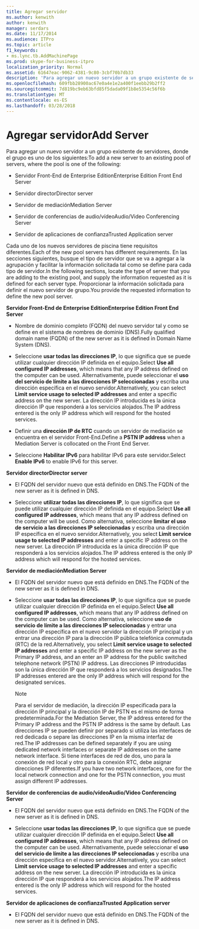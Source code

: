 ```yaml
---
title: Agregar servidor
ms.author: kenwith
author: kenwith
manager: serdars
ms.date: 11/17/2014
ms.audience: ITPro
ms.topic: article
f1_keywords:
- ms.lync.tb.AddMachinePage
ms.prod: skype-for-business-itpro
localization_priority: Normal
ms.assetid: 61647eac-9062-4381-9c80-3cbf70b7db33
description: 'Para agregar un nuevo servidor a un grupo existente de servidores, donde el grupo es uno de los siguientes:'
ms.openlocfilehash: 609fbb28900ac67e0a4e1e2a400f1eebb29b2ff2
ms.sourcegitcommit: 7d819bc9eb63bfd85f5dada09f1b8e5354c56f6b
ms.translationtype: MT
ms.contentlocale: es-ES
ms.lasthandoff: 03/28/2018
---
```

# <a name="add-server"></a><span data-ttu-id="c62d3-103">Agregar servidor</span><span class="sxs-lookup"><span data-stu-id="c62d3-103">Add Server</span></span>
 
<span data-ttu-id="c62d3-104">Para agregar un nuevo servidor a un grupo existente de servidores, donde el grupo es uno de los siguientes:</span><span class="sxs-lookup"><span data-stu-id="c62d3-104">To add a new server to an existing pool of servers, where the pool is one of the following:</span></span>
  
- <span data-ttu-id="c62d3-105">Servidor Front-End de Enterprise Edition</span><span class="sxs-lookup"><span data-stu-id="c62d3-105">Enterprise Edition Front End Server</span></span>
    
- <span data-ttu-id="c62d3-106">Servidor director</span><span class="sxs-lookup"><span data-stu-id="c62d3-106">Director server</span></span>
    
- <span data-ttu-id="c62d3-107">Servidor de mediación</span><span class="sxs-lookup"><span data-stu-id="c62d3-107">Mediation Server</span></span>
    
- <span data-ttu-id="c62d3-108">Servidor de conferencias de audio/vídeo</span><span class="sxs-lookup"><span data-stu-id="c62d3-108">Audio/Video Conferencing Server</span></span>
    
- <span data-ttu-id="c62d3-109">Servidor de aplicaciones de confianza</span><span class="sxs-lookup"><span data-stu-id="c62d3-109">Trusted Application server</span></span>
    
<span data-ttu-id="c62d3-110">Cada uno de los nuevos servidores de piscina tiene requisitos diferentes.</span><span class="sxs-lookup"><span data-stu-id="c62d3-110">Each of the new pool servers has different requirements.</span></span> <span data-ttu-id="c62d3-111">En las secciones siguientes, busque el tipo de servidor que se va a agregar a la agrupación y facilitar la información solicitada tal como se define para cada tipo de servidor.</span><span class="sxs-lookup"><span data-stu-id="c62d3-111">In the following sections, locate the type of server that you are adding to the existing pool, and supply the information requested as it is defined for each server type.</span></span> <span data-ttu-id="c62d3-112">Proporcionar la información solicitada para definir el nuevo servidor de grupo.</span><span class="sxs-lookup"><span data-stu-id="c62d3-112">You provide the requested information to define the new pool server.</span></span>
  
 <span data-ttu-id="c62d3-113">**Servidor Front-End de Enterprise Edition**</span><span class="sxs-lookup"><span data-stu-id="c62d3-113">**Enterprise Edition Front End Server**</span></span>
  
- <span data-ttu-id="c62d3-114">Nombre de dominio completo (FQDN) del nuevo servidor tal y como se define en el sistema de nombres de dominio (DNS).</span><span class="sxs-lookup"><span data-stu-id="c62d3-114">Fully qualified domain name (FQDN) of the new server as it is defined in Domain Name System (DNS).</span></span>
    
- <span data-ttu-id="c62d3-115">Seleccione **usar todas las direcciones IP**, lo que significa que se puede utilizar cualquier dirección IP definida en el equipo.</span><span class="sxs-lookup"><span data-stu-id="c62d3-115">Select **Use all configured IP addresses**, which means that any IP address defined on the computer can be used.</span></span> <span data-ttu-id="c62d3-116">Alternativamente, puede seleccionar el **uso del servicio de límite a las direcciones IP seleccionadas** y escriba una dirección específica en el nuevo servidor.</span><span class="sxs-lookup"><span data-stu-id="c62d3-116">Alternatively, you can select **Limit service usage to selected IP addresses** and enter a specific address on the new server.</span></span> <span data-ttu-id="c62d3-117">La dirección IP introducida es la única dirección IP que responderá a los servicios alojados.</span><span class="sxs-lookup"><span data-stu-id="c62d3-117">The IP address entered is the only IP address which will respond for the hosted services.</span></span>
    
- <span data-ttu-id="c62d3-118">Definir una **dirección IP de RTC** cuando un servidor de mediación se encuentra en el servidor Front-End.</span><span class="sxs-lookup"><span data-stu-id="c62d3-118">Define a **PSTN IP address** when a Mediation Server is collocated on the Front End Server.</span></span>
    
- <span data-ttu-id="c62d3-119">Seleccione **Habilitar IPv6** para habilitar IPv6 para este servidor.</span><span class="sxs-lookup"><span data-stu-id="c62d3-119">Select **Enable IPv6** to enable IPv6 for this server.</span></span>
    
 <span data-ttu-id="c62d3-120">**Servidor director**</span><span class="sxs-lookup"><span data-stu-id="c62d3-120">**Director server**</span></span>
  
- <span data-ttu-id="c62d3-121">El FQDN del servidor nuevo que está definido en DNS.</span><span class="sxs-lookup"><span data-stu-id="c62d3-121">The FQDN of the new server as it is defined in DNS.</span></span>
    
- <span data-ttu-id="c62d3-122">Seleccione **utilizar todas las direcciones IP**, lo que significa que se puede utilizar cualquier dirección IP definida en el equipo.</span><span class="sxs-lookup"><span data-stu-id="c62d3-122">Select **Use all configured IP addresses**, which means that any IP address defined on the computer will be used.</span></span> <span data-ttu-id="c62d3-123">Como alternativa, seleccione **limitar el uso de servicio a las direcciones IP seleccionadas** y escriba una dirección IP específica en el nuevo servidor.</span><span class="sxs-lookup"><span data-stu-id="c62d3-123">Alternatively, you select **Limit service usage to selected IP addresses** and enter a specific IP address on the new server.</span></span> <span data-ttu-id="c62d3-124">La dirección IP introducida es la única dirección IP que responderá a los servicios alojados.</span><span class="sxs-lookup"><span data-stu-id="c62d3-124">The IP address entered is the only IP address which will respond for the hosted services.</span></span>
    
 <span data-ttu-id="c62d3-125">**Servidor de mediación**</span><span class="sxs-lookup"><span data-stu-id="c62d3-125">**Mediation Server**</span></span>
  
- <span data-ttu-id="c62d3-126">El FQDN del servidor nuevo que está definido en DNS.</span><span class="sxs-lookup"><span data-stu-id="c62d3-126">The FQDN of the new server as it is defined in DNS.</span></span>
    
- <span data-ttu-id="c62d3-127">Seleccione **usar todas las direcciones IP**, lo que significa que se puede utilizar cualquier dirección IP definida en el equipo.</span><span class="sxs-lookup"><span data-stu-id="c62d3-127">Select **Use all configured IP addresses**, which means that any IP address defined on the computer can be used.</span></span> <span data-ttu-id="c62d3-128">Como alternativa, seleccione **uso de servicio de límite a las direcciones IP seleccionadas** y entrar una dirección IP específica en el nuevo servidor la dirección IP principal y un entrar una dirección IP para la dirección IP pública telefónica conmutada (RTC) de la red.</span><span class="sxs-lookup"><span data-stu-id="c62d3-128">Alternatively, you select **Limit service usage to selected IP addresses** and enter a specific IP address on the new server as the Primary IP address, and an enter an IP address for the public switched telephone network (PSTN) IP address.</span></span> <span data-ttu-id="c62d3-129">Las direcciones IP introducidas son la única dirección IP que responderá a los servicios designados.</span><span class="sxs-lookup"><span data-stu-id="c62d3-129">The IP addresses entered are the only IP address which will respond for the designated services.</span></span>
    
    > [!NOTE]
    > <span data-ttu-id="c62d3-130">Para el servidor de mediación, la dirección IP especificada para la dirección IP principal y la dirección IP de PSTN es el mismo de forma predeterminada.</span><span class="sxs-lookup"><span data-stu-id="c62d3-130">For the Mediation Server, the IP address entered for the Primary IP address and the PSTN IP address is the same by default.</span></span> <span data-ttu-id="c62d3-131">Las direcciones IP se pueden definir por separado si utiliza las interfaces de red dedicada o separe las direcciones IP en la misma interfaz de red.</span><span class="sxs-lookup"><span data-stu-id="c62d3-131">The IP addresses can be defined separately if you are using dedicated network interfaces or separate IP addresses on the same network interface.</span></span> <span data-ttu-id="c62d3-132">Si tiene interfaces de red de dos, uno para la conexión de red local y otro para la conexión RTC, debe asignar direcciones IP diferentes.</span><span class="sxs-lookup"><span data-stu-id="c62d3-132">If you have two network interfaces, one for the local network connection and one for the PSTN connection, you must assign different IP addresses.</span></span> 
  
 <span data-ttu-id="c62d3-133">**Servidor de conferencias de audio/vídeo**</span><span class="sxs-lookup"><span data-stu-id="c62d3-133">**Audio/Video Conferencing Server**</span></span>
  
- <span data-ttu-id="c62d3-134">El FQDN del servidor nuevo que está definido en DNS.</span><span class="sxs-lookup"><span data-stu-id="c62d3-134">The FQDN of the new server as it is defined in DNS.</span></span>
    
- <span data-ttu-id="c62d3-135">Seleccione **usar todas las direcciones IP**, lo que significa que se puede utilizar cualquier dirección IP definida en el equipo.</span><span class="sxs-lookup"><span data-stu-id="c62d3-135">Select **Use all configured IP addresses**, which means that any IP address defined on the computer can be used.</span></span> <span data-ttu-id="c62d3-136">Alternativamente, puede seleccionar el **uso del servicio de límite a las direcciones IP seleccionadas** y escriba una dirección específica en el nuevo servidor.</span><span class="sxs-lookup"><span data-stu-id="c62d3-136">Alternatively, you can select **Limit service usage to selected IP addresses** and enter a specific address on the new server.</span></span> <span data-ttu-id="c62d3-137">La dirección IP introducida es la única dirección IP que responderá a los servicios alojados.</span><span class="sxs-lookup"><span data-stu-id="c62d3-137">The IP address entered is the only IP address which will respond for the hosted services.</span></span>
    
 <span data-ttu-id="c62d3-138">**Servidor de aplicaciones de confianza**</span><span class="sxs-lookup"><span data-stu-id="c62d3-138">**Trusted Application server**</span></span>
  
- <span data-ttu-id="c62d3-139">El FQDN del servidor nuevo que está definido en DNS.</span><span class="sxs-lookup"><span data-stu-id="c62d3-139">The FQDN of the new server as it is defined in DNS.</span></span>
    

